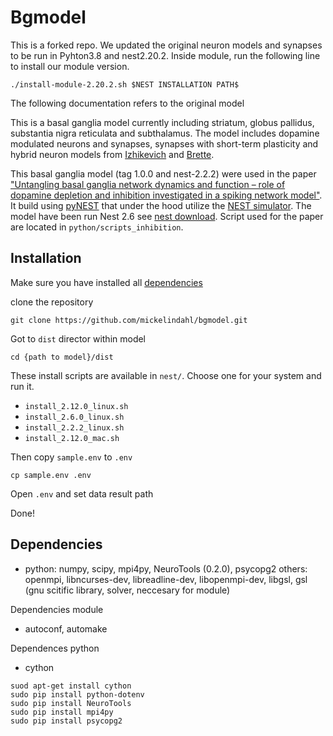 # Bgmodel
This is a forked repo. We updated the original neuron models and synapses to be run in Pyhton3.8 and nest2.20.2. Inside module, run the following line to install our module version.
```
./install-module-2.20.2.sh $NEST INSTALLATION PATH$
```
The following documentation refers to the original model

This is a basal ganglia model currently including striatum, 
globus pallidus, substantia nigra reticulata and subthalamus.
The model includes dopamine modulated neurons and synapses, 
 synapses with short-term plasticity and hybrid neuron models from 
 [Izhikevich](http://www.izhikevich.org/publications/spikes.htm) and
 [Brette](http://www.scholarpedia.org/article/Adaptive_exponential_integrate-and-fire_model).

This basal ganglia model (tag 1.0.0 and nest-2.2.2) were used in the paper 
["Untangling basal ganglia network dynamics and function – role of dopamine depletion and inhibition investigated in a spiking network model"](http://eneuro.org/content/early/2016/12/22/ENEURO.0156-16.2016).
It build using [pyNEST](http://www.nest-simulator.org/introduction-to-pynest/) that under the 
hood utilize the [NEST simulator](http://www.nest-simulator.org/). The model have been run Nest 2.6 see [nest download](http://www.nest-simulator.org/download/). 
Script used for the paper are located in `python/scripts_inhibition`. 

## Installation

Make sure you have installed all 
[dependencies](https://github.com/mickelindahl/bgmodel#dependencies)

clone the repository

```
git clone https://github.com/mickelindahl/bgmodel.git
```

Got to `dist` director within model
```
cd {path to model}/dist
```

These install scripts are available in `nest/`. 
Choose one for your system and run it.

* `install_2.12.0_linux.sh`
* `install_2.6.0_linux.sh`
* `install_2.2.2_linux.sh`
* `install_2.12.0_mac.sh`


Then copy `sample.env` to `.env`
```
cp sample.env .env
```
Open `.env` and set data result path

Done!

## Dependencies
* python: numpy, scipy, mpi4py, NeuroTools (0.2.0), psycopg2
others: openmpi, libncurses-dev, libreadline-dev, libopenmpi-dev, libgsl, gsl (gnu scitific library, solver, neccesary for module) 

Dependencies module
* autoconf, automake

Dependences python
* cython
```
suod apt-get install cython
sudo pip install python-dotenv
sudo pip install NeuroTools
sudo pip install mpi4py
sudo pip install psycopg2
```






